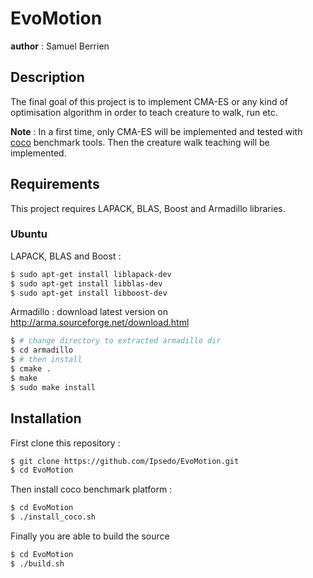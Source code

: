 # EvoMotion
__author__ : Samuel Berrien

## Description
The final goal of this project is to implement CMA-ES or any kind of optimisation algorithm in order to teach creature to walk, run etc.

__Note__ : In a first time, only CMA-ES will be implemented and tested with [coco](https://github.com/numbbo/coco) benchmark tools. Then the creature walk teaching will be implemented.

## Requirements
This project requires LAPACK, BLAS, Boost and Armadillo libraries.
### Ubuntu
LAPACK, BLAS and Boost :
```bash
$ sudo apt-get install liblapack-dev
$ sudo apt-get install libblas-dev
$ sudo apt-get install libboost-dev
```

Armadillo :
download latest version on http://arma.sourceforge.net/download.html
```bash
$ # change directory to extracted armadillo dir
$ cd armadillo
$ # then install
$ cmake .
$ make
$ sudo make install
```

## Installation
First clone this repository :
```bash
$ git clone https://github.com/Ipsedo/EvoMotion.git
$ cd EvoMotion
```

Then install coco benchmark platform :
```bash
$ cd EvoMotion
$ ./install_coco.sh
```

Finally you are able to build the source
```bash
$ cd EvoMotion
$ ./build.sh
```


